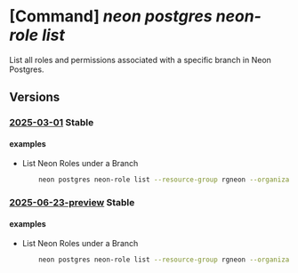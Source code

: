 # [Command] _neon postgres neon-role list_

List all roles and permissions associated with a specific branch in Neon Postgres.

## Versions

### [2025-03-01](/Resources/mgmt-plane/L3N1YnNjcmlwdGlvbnMve30vcmVzb3VyY2Vncm91cHMve30vcHJvdmlkZXJzL25lb24ucG9zdGdyZXMvb3JnYW5pemF0aW9ucy97fS9wcm9qZWN0cy97fS9icmFuY2hlcy97fS9uZW9ucm9sZXM=/2025-03-01.xml) **Stable**

<!-- mgmt-plane /subscriptions/{}/resourcegroups/{}/providers/neon.postgres/organizations/{}/projects/{}/branches/{}/neonroles 2025-03-01 -->

#### examples

- List Neon Roles under a Branch
    ```bash
        neon postgres neon-role list --resource-group rgneon --organization-name org-test-cli --project-id old-frost-16758796 --branch-id br-spring-field-a8vje3tr
    ```

### [2025-06-23-preview](/Resources/mgmt-plane/L3N1YnNjcmlwdGlvbnMve30vcmVzb3VyY2Vncm91cHMve30vcHJvdmlkZXJzL25lb24ucG9zdGdyZXMvb3JnYW5pemF0aW9ucy97fS9wcm9qZWN0cy97fS9icmFuY2hlcy97fS9uZW9ucm9sZXM=/2025-06-23-preview.xml) **Stable**

<!-- mgmt-plane /subscriptions/{}/resourcegroups/{}/providers/neon.postgres/organizations/{}/projects/{}/branches/{}/neonroles 2025-06-23-preview -->

#### examples

- List Neon Roles under a Branch
    ```bash
        neon postgres neon-role list --resource-group rgneon --organization-name org-test-cli --project-id old-frost-16758796 --branch-id br-spring-field-a8vje3tr
    ```
